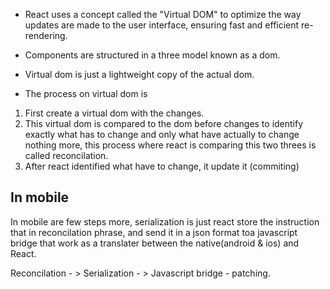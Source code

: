 - React uses a concept called the "Virtual DOM" to optimize the way updates are made to the user interface, ensuring fast and efficient re-rendering.
- Components are structured in a three model known as a dom.
- Virtual dom is just a lightweight copy of the actual dom.

- The process on virtual dom is

1. First create a virtual dom with the changes.
2. This virtual dom is compared to the dom before changes
   to identify exactly what has to change and only what have actually to change
   nothing more, this process where react is comparing this two threes is called
   reconcilation.
3. After react identified what have to change, it update it (commiting)

## In mobile

In mobile are few steps more, serialization
is just react store the instruction that in reconcilation phrase,
and send it in a json format toa javascript bridge that work as
a translater between the native(android & ios) and React.

Reconcilation - > Serialization - > Javascript bridge - patching.
